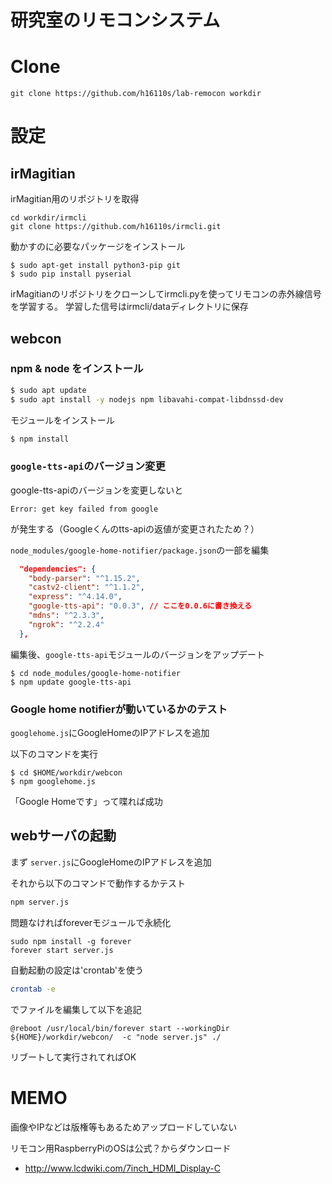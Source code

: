 # 研究室のリモコンシステム


# Clone
```
git clone https://github.com/h16110s/lab-remocon workdir
```

# 設定
## irMagitian
irMagitian用のリポジトリを取得
```
cd workdir/irmcli
git clone https://github.com/h16110s/irmcli.git
```

動かすのに必要なパッケージをインストール
```
$ sudo apt-get install python3-pip git
$ sudo pip install pyserial
```


irMagitianのリポジトリをクローンしてirmcli.pyを使ってリモコンの赤外線信号を学習する。
学習した信号はirmcli/dataディレクトリに保存


## webcon

### npm & node をインストール
```bash
$ sudo apt update
$ sudo apt install -y nodejs npm libavahi-compat-libdnssd-dev
```

モジュールをインストール
```bash
$ npm install
```

### `google-tts-api`のバージョン変更
google-tts-apiのバージョンを変更しないと
```
Error: get key failed from google
```
が発生する（Googleくんのtts-apiの返値が変更されたため？）

`node_modules/google-home-notifier/package.json`の一部を編集
```bash:node_modules/google-home-notifier/package.json
  "dependencies": {
    "body-parser": "^1.15.2",
    "castv2-client": "^1.1.2",
    "express": "^4.14.0",
    "google-tts-api": "0.0.3", // ここを0.0.6に書き換える
    "mdns": "^2.3.3",
    "ngrok": "^2.2.4"
  },
```

編集後、`google-tts-api`モジュールのバージョンをアップデート
```
$ cd node_modules/google-home-notifier
$ npm update google-tts-api
```

### Google home notifierが動いているかのテスト
`googlehome.js`にGoogleHomeのIPアドレスを追加

以下のコマンドを実行
```
$ cd $HOME/workdir/webcon
$ npm googlehome.js
```

「Google Homeです」って喋れば成功

## webサーバの起動
まず `server.js`にGoogleHomeのIPアドレスを追加

それから以下のコマンドで動作するかテスト
```bash
npm server.js
```

問題なければforeverモジュールで永続化
```
sudo npm install -g forever
forever start server.js
```

自動起動の設定は'crontab'を使う
```bash
crontab -e
```
でファイルを編集して以下を追記
```
@reboot /usr/local/bin/forever start --workingDir ${HOME}/workdir/webcon/  -c "node server.js" ./
```

リブートして実行されてればOK

# MEMO
画像やIPなどは版権等もあるためアップロードしていない

リモコン用RaspberryPiのOSは公式？からダウンロード
- http://www.lcdwiki.com/7inch_HDMI_Display-C
